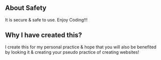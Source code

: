 ## About Safety 
It is secure & safe to use. Enjoy Coding!!!
## Why I have created this?
I create this for my personal practice & hope that you will also be benefited by looking it & creating your pseudo practice of creating websites! 

